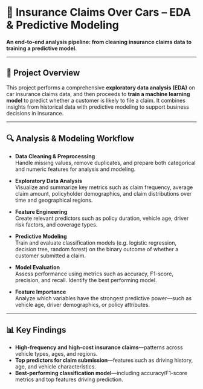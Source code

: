 # 🚗 Insurance Claims Over Cars – EDA & Predictive Modeling

**An end‑to‑end analysis pipeline: from cleaning insurance claims data to training a predictive model.**

---

## 🧾 Project Overview

This project performs a comprehensive **exploratory data analysis (EDA)** on car insurance claims data, and then proceeds to **train a machine learning model** to predict whether a customer is likely to file a claim. It combines insights from historical data with predictive modeling to support business decisions in insurance.

---

## 🔍 Analysis & Modeling Workflow

- **Data Cleaning & Preprocessing**  
  Handle missing values, remove duplicates, and prepare both categorical and numeric features for analysis and modeling.

- **Exploratory Data Analysis**  
  Visualize and summarize key metrics such as claim frequency, average claim amount, policyholder demographics, and claim distributions over time and geographical regions.

- **Feature Engineering**  
  Create relevant predictors such as policy duration, vehicle age, driver risk factors, and coverage types.

- **Predictive Modeling**  
  Train and evaluate classification models (e.g. logistic regression, decision tree, random forest) on the binary outcome of whether a customer submitted a claim.

- **Model Evaluation**  
  Assess performance using metrics such as accuracy, F1-score, precision, and recall. Identify the best performing model.

- **Feature Importance**  
  Analyze which variables have the strongest predictive power—such as vehicle age, driver demographics, or policy attributes.

---

## 📊 Key Findings

- **High-frequency and high-cost insurance claims**—patterns across vehicle types, ages, and regions.  
- **Top predictors for claim submission**—features such as driving history, age, and vehicle characteristics.  
- **Best-performing classification model**—including accuracy/F1-score metrics and top features driving prediction.
